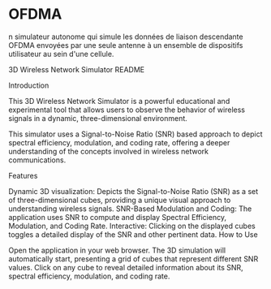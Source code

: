 # OFDMA
n simulateur autonome qui simule les données de liaison descendante OFDMA envoyées par une seule antenne à un ensemble de dispositifs utilisateur au sein d'une cellule. 

3D Wireless Network Simulator README

Introduction

This 3D Wireless Network Simulator is a powerful educational and experimental tool that allows users to observe the behavior of wireless signals in a dynamic, three-dimensional environment.

This simulator uses a Signal-to-Noise Ratio (SNR) based approach to depict spectral efficiency, modulation, and coding rate, offering a deeper understanding of the concepts involved in wireless network communications.

Features

Dynamic 3D visualization: Depicts the Signal-to-Noise Ratio (SNR) as a set of three-dimensional cubes, providing a unique visual approach to understanding wireless signals.
SNR-Based Modulation and Coding: The application uses SNR to compute and display Spectral Efficiency, Modulation, and Coding Rate.
Interactive: Clicking on the displayed cubes toggles a detailed display of the SNR and other pertinent data.
How to Use

Open the application in your web browser.
The 3D simulation will automatically start, presenting a grid of cubes that represent different SNR values.
Click on any cube to reveal detailed information about its SNR, spectral efficiency, modulation, and coding rate.
